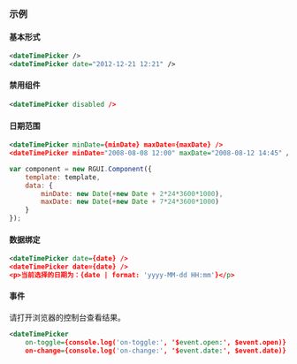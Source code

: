 ### 示例
#### 基本形式

<div class="m-example"></div>

```xml
<dateTimePicker />
<dateTimePicker date="2012-12-21 12:21" />
```

#### 禁用组件

<div class="m-example"></div>

```xml
<dateTimePicker disabled />
```

#### 日期范围

<div class="m-example"></div>

```xml
<dateTimePicker minDate={minDate} maxDate={maxDate} />
<dateTimePicker minDate="2008-08-08 12:00" maxDate="2008-08-12 14:45" />
```

```javascript
var component = new RGUI.Component({
    template: template,
    data: {
        minDate: new Date(+new Date + 2*24*3600*1000),
        maxDate: new Date(+new Date + 7*24*3600*1000)
    }
});
```

#### 数据绑定

<div class="m-example"></div>

```xml
<dateTimePicker date={date} />
<dateTimePicker date={date} />
<p>当前选择的日期为：{date | format: 'yyyy-MM-dd HH:mm'}</p>
```

#### 事件

请打开浏览器的控制台查看结果。

<div class="m-example"></div>

```xml
<dateTimePicker
    on-toggle={console.log('on-toggle:', '$event.open:', $event.open)}
    on-change={console.log('on-change:', '$event.date:', $event.date)} />
```
